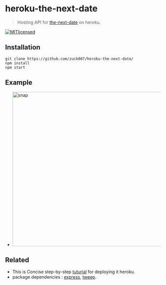# heroku-the-next-date
> Hosting API for [the-next-date](https://github.com/zuck007/the-next-date/) on heroku.

[![MITlicensed](https://img.shields.io/badge/license-MIT-blue.svg)](https://raw.githubusercontent.com/zuck007/the-next-date/master/LICENSE)

## Installation
```
git clone https://github.com/zuck007/heroku-the-next-date/
npm install
npm start
```
## Example
* <img height="500px" width="800px" src="https://i.imgur.com/xtLfkfo.png" alt="snap">

## Related
* This is Concise step-by-step [tuturial](https://devcenter.heroku.com/articles/getting-started-with-nodejs#set-up) for deploying it heroku.
* package dependencies : [express](https://github.com/expressjs/express), [tweep](https://github.com/zuck007/Tweep/).
